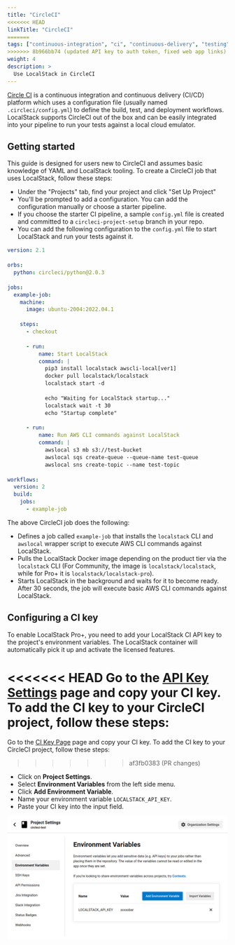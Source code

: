 ```yaml
---
title: "CircleCI"
<<<<<<< HEAD
linkTitle: "CircleCI"
=======
tags: ["continuous-integration", "ci", "continuous-delivery", "testing"]
>>>>>>> 8b966bb74 (updated API key to auth token, fixed web app links)
weight: 4
description: >
  Use LocalStack in CircleCI
---
```


[Circle CI](https://circleci.com) is a continuous integration and continuous delivery (CI/CD) platform which uses a configuration file (usually named `.circleci/config.yml`) to define the build, test, and deployment workflows. LocalStack supports CircleCI out of the box and can be easily integrated into your pipeline to run your tests against a local cloud emulator.

## Getting started

This guide is designed for users new to CircleCI and assumes basic knowledge of YAML and LocalStack tooling. To create a CircleCI job that uses LocalStack, follow these steps:

- Under the "Projects" tab, find your project and click "Set Up Project"
- You'll be prompted to add a configuration. You can add the configuration manually or choose a starter pipeline.
- If you choose the starter CI pipeline, a sample `config.yml` file is created and committed to a `circleci-project-setup` branch in your repo.
- You can add the following configuration to the `config.yml` file to start LocalStack and run your tests against it.

```yml
version: 2.1

orbs:
  python: circleci/python@2.0.3

jobs:
  example-job:
    machine:
      image: ubuntu-2004:2022.04.1

    steps:
      - checkout

      - run:
          name: Start LocalStack
          command: |
            pip3 install localstack awscli-local[ver1]
            docker pull localstack/localstack
            localstack start -d                     

            echo "Waiting for LocalStack startup..."  
            localstack wait -t 30                     
            echo "Startup complete"
            
      - run:
          name: Run AWS CLI commands against LocalStack
          command: |
            awslocal s3 mb s3://test-bucket
            awslocal sqs create-queue --queue-name test-queue
            awslocal sns create-topic --name test-topic

workflows:
  version: 2
  build:
    jobs:
      - example-job
```

The above CircleCI job does the following:

- Defines a job called `example-job` that installs the `localstack` CLI and `awslocal` wrapper script to execute AWS CLI commands against LocalStack.
- Pulls the LocalStack Docker image depending on the product tier via the `localstack` CLI (For Community, the image is `localstack/localstack`, while for Pro+ it is `localstack/localstack-pro`).
- Starts LocalStack in the background and waits for it to become ready. After 30 seconds, the job will execute basic AWS CLI commands against LocalStack.

## Configuring a CI key

To enable LocalStack Pro+, you need to add your LocalStack CI API key to the project's environment variables. The LocalStack container will automatically pick it up and activate the licensed features. 

<<<<<<< HEAD
Go to the [API Key Settings](https://app.localstack.cloud/account/apikeys) page and copy your CI key. To add the CI key to your CircleCI project, follow these steps:
=======
Go to the [CI Key Page](https://app.localstack.cloud/workspace/ci-keys) page and copy your CI key. To add the CI key to your CircleCI project, follow these steps:
>>>>>>> af3fb0383 (PR changes)

- Click on **Project Settings**.
- Select **Environment Variables** from the left side menu.
- Click **Add Environment Variable**.
- Name your environment variable `LOCALSTACK_API_KEY`.
- Paste your CI key into the input field.

<img src="circleci-env-config.png" width="800px" alt="Adding the LocalStack CI key in CircleCI" />
